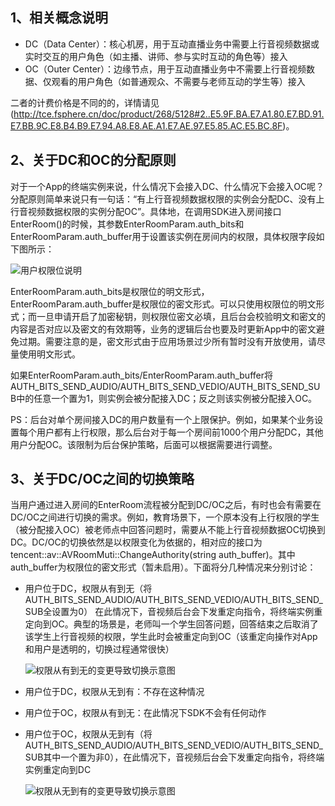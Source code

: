 ## 1、相关概念说明
- DC（Data Center）：核心机房，用于互动直播业务中需要上行音视频数据或实时交互的用户角色（如主播、讲师、参与实时互动的角色等）接入
- OC（Outer Center）：边缘节点，用于互动直播业务中不需要上行音视频数据、仅观看的用户角色（如普通观众、不需要与老师互动的学生等）接入

二者的计费价格是不同的的，详情请见(http://tce.fsphere.cn/doc/product/268/5128#2..E5.9F.BA.E7.A1.80.E7.BD.91.E7.BB.9C.E8.B4.B9.E7.94.A8.E8.AE.A1.E7.AE.97.E5.85.AC.E5.BC.8F)。

## 2、关于DC和OC的分配原则
对于一个App的终端实例来说，什么情况下会接入DC、什么情况下会接入OC呢？分配原则简单来说只有一句话：“有上行音视频数据权限的实例会分配DC、没有上行音视频数据权限的实例分配OC”。具体地，在调用SDK进入房间接口EnterRoom()的时候，其参数EnterRoomParam.auth_bits和
EnterRoomParam.auth_buffer用于设置该实例在房间内的权限，具体权限字段如下图所示：

![用户权限位说明](http://imgcache.tce.fsphere.cn/image/mccdn.qcloud.com/img56cdd6a958dff.png)

EnterRoomParam.auth_bits是权限位的明文形式，EnterRoomParam.auth_buffer是权限位的密文形式。可以只使用权限位的明文形式；而一旦申请开启了加密秘钥，则权限位密文必填，且后台会校验明文和密文的内容是否对应以及密文的有效期等，业务的逻辑后台也要及时更新App中的密文避免过期。需要注意的是，密文形式由于应用场景过少所有暂时没有开放使用，请尽量使用明文形式。

如果EnterRoomParam.auth_bits/EnterRoomParam.auth_buffer将AUTH_BITS_SEND_AUDIO/AUTH_BITS_SEND_VEDIO/AUTH_BITS_SEND_SUB中的任意一个置为1，则实例会被分配接入DC；反之则该实例被分配接入OC。

PS：后台对单个房间接入DC的用户数量有一个上限保护。例如，如果某个业务设置每个用户都有上行权限，那么后台对于每一个房间前1000个用户分配DC，其他用户分配OC。该限制为后台保护策略，后面可以根据需要进行调整。

## 3、关于DC/OC之间的切换策略
当用户通过进入房间的EnterRoom流程被分配到DC/OC之后，有时也会有需要在DC/OC之间进行切换的需求。例如，教育场景下，一个原本没有上行权限的学生（被分配接入OC）被老师点中回答问题时，需要从不能上行音视频数据OC切换到DC。DC/OC的切换依然是以权限变化为依据的，相对应的接口为tencent::av::AVRoomMuti::ChangeAuthority(string auth_buffer)。其中auth_buffer为权限位的密文形式（暂未启用）。下面将分几种情况来分别讨论：
- 用户位于DC，权限从有到无（将AUTH_BITS_SEND_AUDIO/AUTH_BITS_SEND_VEDIO/AUTH_BITS_SEND_SUB全设置为0）
在此情况下，音视频后台会下发重定向指令，将终端实例重定向到OC。典型的场景是，老师叫一个学生回答问题，回答结束之后取消了该学生上行音视频的权限，学生此时会被重定向到OC（该重定向操作对App和用户是透明的，切换过程通常很快）

	![权限从有到无的变更导致切换示意图](http://imgcache.tce.fsphere.cn/image/mccdn.qcloud.com/img56cdd763b0628.png)

- 用户位于DC，权限从无到有：不存在这种情况
- 用户位于OC，权限从有到无：在此情况下SDK不会有任何动作
- 用户位于OC，权限从无到有（将AUTH_BITS_SEND_AUDIO/AUTH_BITS_SEND_VEDIO/AUTH_BITS_SEND_SUB其中一个置为非0），在此情况下，音视频后台会下发重定向指令，将终端实例重定向到DC

	![权限从无到有的变更导致切换示意图](http://imgcache.tce.fsphere.cn/image/mccdn.qcloud.com/img56cdd789c7ee8.png)
